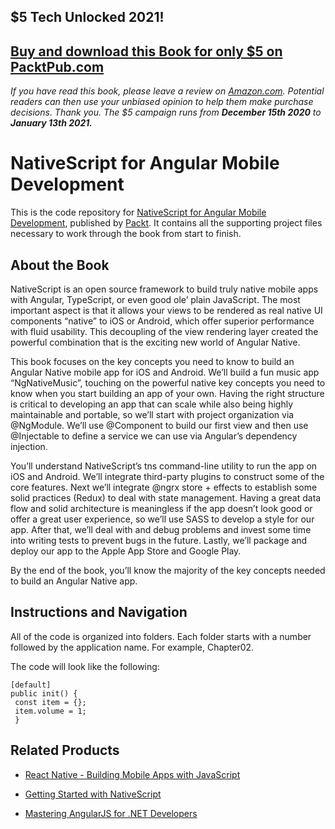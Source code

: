 ## $5 Tech Unlocked 2021!
[Buy and download this Book for only $5 on PacktPub.com](https://www.packtpub.com/product/nativescript-for-angular-mobile-development/9781787125766)
-----
*If you have read this book, please leave a review on [Amazon.com](https://www.amazon.com/gp/product/1787125769).     Potential readers can then use your unbiased opinion to help them make purchase decisions. Thank you. The $5 campaign         runs from __December 15th 2020__ to __January 13th 2021.__*

# NativeScript for Angular Mobile Development
This is the code repository for [NativeScript for Angular Mobile Development](https://www.packtpub.com/web-development/nativescript-angular-mobile-development?utm_source=github&utm_medium=repository&utm_campaign=9781787125766), published by [Packt](https://www.packtpub.com/?utm_source=github). It contains all the supporting project files necessary to work through the book from start to finish.

## About the Book
NativeScript is an open source framework to build truly native mobile apps with Angular, TypeScript, or even good ole’ plain JavaScript. The most important aspect is that it allows your views to be rendered as real native UI components “native” to iOS or Android, which offer superior performance with fluid usability. This decoupling of the view rendering layer created the powerful combination that is the exciting new world of Angular Native.

This book focuses on the key concepts you need to know to build an Angular Native mobile app for iOS and Android. We’ll build a fun music app “NgNativeMusic”, touching on the powerful native key concepts you need to know when you start building an app of your own. Having the right structure is critical to developing an app that can scale while also being highly maintainable and portable, so we’ll start with project organization via @NgModule. We’ll use @Component to build our first view and then use @Injectable to define a service we can use via Angular’s dependency injection.

You’ll understand NativeScript’s tns command-line utility to run the app on iOS and Android. We’ll integrate third-party plugins to construct some of the core features. Next we’ll integrate @ngrx store + effects to establish some solid practices (Redux) to deal with state management. Having a great data flow and solid architecture is meaningless if the app doesn’t look good or offer a great user experience, so we’ll use SASS to develop a style for our app. After that, we’ll deal with and debug problems and invest some time into writing tests to prevent bugs in the future. Lastly, we’ll package and deploy our app to the Apple App Store and Google Play.

By the end of the book, you’ll know the majority of the key concepts needed to build an Angular Native app.

## Instructions and Navigation
All of the code is organized into folders. Each folder starts with a number followed by the application name. For example, Chapter02.



The code will look like the following:
```
[default]
public init() {
 const item = {};
 item.volume = 1;
 }
```



## Related Products
* [React Native - Building Mobile Apps with JavaScript](https://www.packtpub.com/application-development/react-native-building-mobile-apps-javascript?utm_source=github&utm_medium=repository&utm_campaign=9781787282537)

* [Getting Started with NativeScript](https://www.packtpub.com/web-development/getting-started-nativescript?utm_source=github&utm_medium=repository&utm_campaign=9781785888656)

* [Mastering AngularJS for .NET Developers](https://www.packtpub.com/web-development/mastering-angularjs-net-developers?utm_source=github&utm_medium=repository&utm_campaign=9781783553983)

